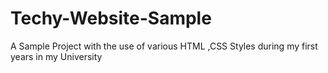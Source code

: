 # Techy-Website-Sample
A Sample Project with the use of various HTML ,CSS Styles during my first years in my University

